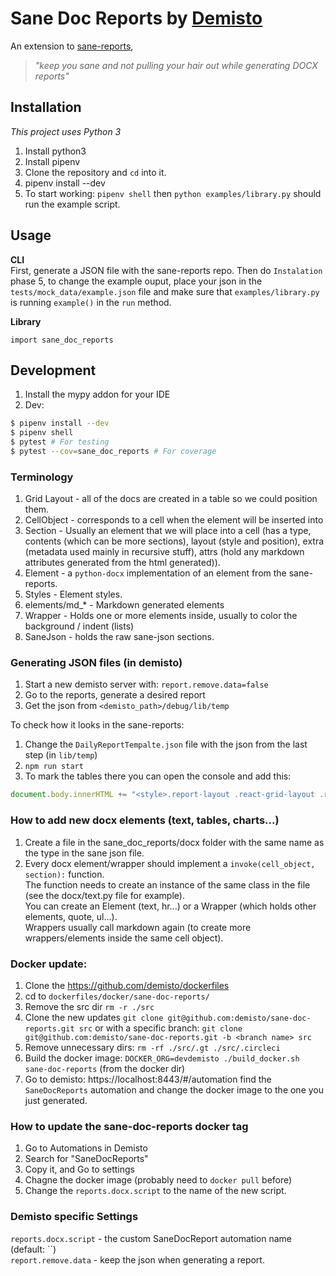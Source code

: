 # Sane Doc Reports by [Demisto](https://demisto.com)

An extension to [sane-reports](https://github.com/demisto/sane-reports), 
> *"keep you sane and not pulling your hair out while generating DOCX reports"*

## Installation
*This project uses Python 3*  
1) Install python3
2) Install pipenv
3) Clone the repository and `cd` into it.
4) pipenv install --dev
5) To start working: `pipenv shell` then `python examples/library.py` should run the example script.

## Usage
**CLI**  
First, generate a JSON file with the sane-reports repo.
Then do `Instalation` phase 5, to change the example ouput, place your json in the `tests/mock_data/example.json` file and make sure that `examples/library.py` is running `example()` in the `run` method.

**Library**
```
import sane_doc_reports
```

## Development
1) Install the mypy addon for your IDE
2) Dev:
```sh
$ pipenv install --dev
$ pipenv shell
$ pytest # For testing
$ pytest --cov=sane_doc_reports # For coverage
```

### Terminology
1) Grid Layout - all of the docs are created in a table so we could position them.
2) CellObject - corresponds to a cell when the element will be inserted into
3) Section - Usually an element that we will place into a cell (has a type, contents (which can be more sections), layout (style and position), extra (metadata used mainly in recursive stuff), attrs (hold any markdown attributes generated from the html generated)).
4) Element - a `python-docx` implementation of an element from the sane-reports.
5) Styles - Element styles.
6) elements/md_* - Markdown generated elements
7) Wrapper - Holds one or more elements inside, usually to color the background / indent (lists)
8) SaneJson - holds the raw sane-json sections.


### Generating JSON files (in demisto)
1) Start a new demisto server with: `report.remove.data=false`
2) Go to the reports, generate a desired report
3) Get the json from `<demisto_path>/debug/lib/temp`

To check how it looks in the sane-reports:
1) Change the `DailyReportTempalte.json` file with the json from the last step (in `lib/temp`)
2) `npm run start`
3) To mark the tables there you can open the console and add this:
```js
document.body.innerHTML += "<style>.report-layout .react-grid-layout .react-grid-item{border: 1px solid grey;}</sctyle>"
```

### How to add new docx elements (text, tables, charts...)
1) Create a file in the sane_doc_reports/docx folder with the same name as the 
type in the sane json file.
2) Every docx element/wrapper should implement a `invoke(cell_object, section):` function.  
The function needs to create an instance of the same class in the file (see the docx/text.py file for example).  
You can create an Element (text, hr...) or a Wrapper (which holds other elements, quote, ul...).  
Wrappers usually call markdown again (to create more wrappers/elements inside the same cell object).

### Docker update:
1) Clone the https://github.com/demisto/dockerfiles
2) cd to `dockerfiles/docker/sane-doc-reports/`
3) Remove the src dir `rm -r ./src`
4) Clone the new updates `git clone git@github.com:demisto/sane-doc-reports.git src` or with a specific branch: `git clone git@github.com:demisto/sane-doc-reports.git -b <branch name> src`
5) Remove unnecessary dirs: `rm -rf ./src/.gt ./src/.circleci`
6) Build the docker image: `DOCKER_ORG=devdemisto ./build_docker.sh sane-doc-reports` (from the docker dir)
7) Go to demisto: https://localhost:8443/#/automation find the `SaneDocReports` automation and change the docker image to the one you just generated.

### How to update the sane-doc-reports docker tag
1) Go to Automations in Demisto
2) Search for "SaneDocReports"
3) Copy it, and Go to settings
4) Chagne the docker image (probably need to `docker pull` before)
5) Change the `reports.docx.script` to the name of the new script.

### Demisto specific Settings
`reports.docx.script` - the custom SaneDocReport automation name (default: ``)  
`report.remove.data` - keep the json when generating a report.